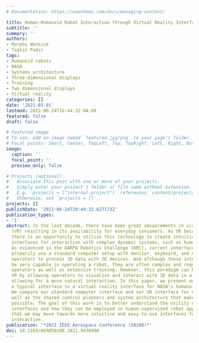 ```yaml
---
# Documentation: https://wowchemy.com/docs/managing-content/

title: Human-Humanoid Robot Interaction through Virtual Reality Interfaces
subtitle: ''
summary: ''
authors:
- Murphy Wonsick
- Taşkın Padır
tags:
- Humanoid robots
- NASA
- Systems architecture
- Three-dimensional displays
- Training
- Two dimensional displays
- Virtual reality
categories: []
date: '2021-03-01'
lastmod: 2022-06-24T16:44:32-04:00
featured: false
draft: false

# Featured image
# To use, add an image named `featured.jpg/png` to your page's folder.
# Focal points: Smart, Center, TopLeft, Top, TopRight, Left, Right, BottomLeft, Bottom, BottomRight.
image:
  caption: ''
  focal_point: ''
  preview_only: false

# Projects (optional).
#   Associate this post with one or more of your projects.
#   Simply enter your project's folder or file name without extension.
#   E.g. `projects = ["internal-project"]` references `content/project/deep-learning/index.md`.
#   Otherwise, set `projects = []`.
projects: []
publishDate: '2022-06-24T20:44:32.627173Z'
publication_types:
- '1'
abstract: In the last decade, there have been great advancements in virtual reality
  (VR) resulting in its availability for everyday consumers. As VR becomes more ubiquitous,
  there is an opportunity to utilize this technology to create intuitive operator
  interfaces for interaction with complex dynamic systems, such as humanoid robots.
  As evidenced in the DARPA Robotics Challenge (DRC), current interfaces for humanoids
  primarily use a standard computer setup with monitor, keyboard, and mouse requiring
  operators to process 3D data with 2D devices. And although these interfaces can
  be very capable in operating a robot, they are often complex and require expert
  operators as well as extensive training. However, this paradigm can be changed with
  VR by allowing operators to visualize and interact with 3D data in a 3D environment,
  allowing for a more natural interaction. In this paper, we present our work on converting
  a typical interface to a virtual reality interface for NASA's humanoid robot, Valkyrie.
  We compare our standard computer interface and our VR interface for Valkyrie, as
  well as the shared control planners and system architecture that make our interfaces
  possible. The goal of this work is to better understand the utility of virtual reality
  interfaces and how they can be employed in human-supervised robot applications so
  that we may move towards more intuitive and easy-to-use interfaces for control and
  interaction.
publication: '*2021 IEEE Aerospace Conference (50100)*'
doi: 10.1109/AERO50100.2021.9438400
---
```

